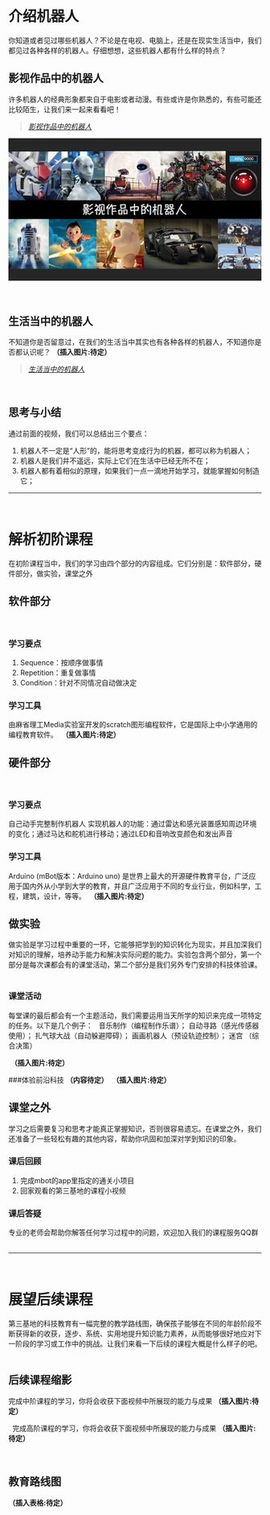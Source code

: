 # 介绍机器人
你知道或者见过哪些机器人？不论是在电视、电脑上，还是在现实生活当中，我们都见过各种各样的机器人。仔细想想，这些机器人都有什么样的特点？
 
## 影视作品中的机器人
许多机器人的经典形象都来自于电影或者动漫。有些或许是你熟悉的，有些可能还比较陌生，让我们来一起来看看吧！
>[*影视作品中的机器人*](https://v.qq.com/x/page/f05452867u8.html)

![](/assets/01.png)


 
## 生活当中的机器人
不知道你是否留意过，在我们的生活当中其实也有各种各样的机器人，不知道你是否都认识呢？
**（插入图片:待定）**
>[*生活当中的机器人*](https://v.qq.com/x/page/e0553in5nqq.html)

 
## 思考与小结
通过前面的视频，我们可以总结出三个要点：

1. 机器人不一定是“人形”的，能将思考变成行为的机器，都可以称为机器人；
2. 机器人是我们并不遥远，实际上它们在生活中已经无所不在；
3. 机器人都有着相似的原理，如果我们一点一滴地开始学习，就能掌握如何制造它；
 
***

 
# 解析初阶课程
在初阶课程当中，我们的学习由四个部分的内容组成。它们分别是：软件部分，硬件部分，做实验，课堂之外
 
## 软件部分
 
### 学习要点
1. Sequence：按顺序做事情
2. Repetition：重复做事情
3. Condition：针对不同情况自动做决定

### 学习工具
由麻省理工Media实验室开发的scratch图形编程软件，它是国际上中小学通用的编程教育软件。
 **（插入图片:待定）**

## 硬件部分
 
### 学习要点
自己动手完整制作机器人
实现机器人的功能：通过雷达和感光装置感知周边环境的变化；通过马达和舵机进行移动；通过LED和音响改变颜色和发出声音
 
### 学习工具
Arduino (mBot版本：Arduino uno) 是世界上最大的开源硬件教育平台，广泛应用于国内外从小学到大学的教育，并且广泛应用于不同的专业行业，例如科学，工程，建筑，设计，等等。
 **（插入图片:待定）**

## 做实验
做实验是学习过程中重要的一环，它能够把学到的知识转化为现实，并且加深我们对知识的理解，培养动手能力和解决实际问题的能力。实验包含两个部分，第一个部分是每次课都会有的课堂活动，第二个部分是我们另外专门安排的科技体验课。
 
### 课堂活动
每堂课的最后都会有一个主题活动，我们需要运用当天所学的知识来完成一项特定的任务。以下是几个例子：
 
音乐制作（编程制作乐谱）；
自动寻路（感光传感器使用）；
扎气球大战（自动躲避障碍）；
画画机器人（预设轨迹控制）；
迷宫 （综合决策）

 **（插入图片:待定）**

###体验前沿科技
**（内容待定）**
 **（插入图片:待定）**

## 课堂之外
学习之后需要复习和思考才能真正掌握知识，否则很容易遗忘。在课堂之外，我们还准备了一些轻松有趣的其他内容，帮助你巩固和加深对学到知识的印象。
 
### 课后回顾
1. 完成mbot的app里指定的通关小项目
2. 回家观看的第三基地的课程小视频

### 课后答疑
专业的老师会帮助你解答任何学习过程中的问题，欢迎加入我们的课程服务QQ群
 
***
 
# 展望后续课程
第三基地的科技教育有一幅完整的教学路线图，确保孩子能够在不同的年龄阶段不断获得新的收获，逐步、系统、实用地提升知识能力素养，从而能够很好地应对下一阶段的学习或工作中的挑战。让我们来看一下后续的课程大概是什么样子的吧。
 
## 后续课程缩影
完成中阶课程的学习，你将会收获下面视频中所展现的能力与成果
**（插入图片:待定）**


 
完成高阶课程的学习，你将会收获下面视频中所展现的能力与成果
**（插入图片:待定）**


 
## 教育路线图
**（插入表格:待定）**


